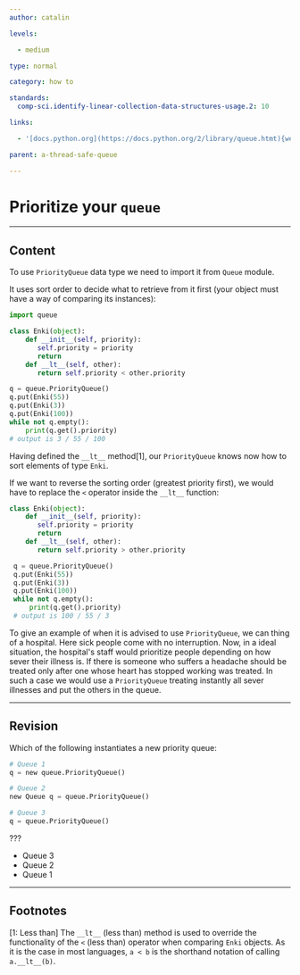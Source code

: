 ```yaml
---
author: catalin

levels:

  - medium

type: normal

category: how to

standards:
  comp-sci.identify-linear-collection-data-structures-usage.2: 10

links:

  - '[docs.python.org](https://docs.python.org/2/library/queue.htmt){website}'

parent: a-thread-safe-queue

---
```


# Prioritize your `queue`

---
## Content

To use `PriorityQueue` data type we need to import it from `Queue` module.

It uses sort order to decide what to retrieve from it first (your object must have a way of comparing its instances):
```python
import queue

class Enki(object):
    def __init__(self, priority):
       self.priority = priority
       return
    def __lt__(self, other):
       return self.priority < other.priority

q = queue.PriorityQueue()
q.put(Enki(55))
q.put(Enki(3))
q.put(Enki(100))
while not q.empty():
    print(q.get().priority)
# output is 3 / 55 / 100
```
Having defined the `__lt__` method[1], our `PriorityQueue` knows now how to sort elements of type `Enki`.

If we want to reverse the sorting order (greatest priority first), we would have to replace the `<` operator inside the `__lt__` function:
```python
class Enki(object):
    def __init__(self, priority):
       self.priority = priority
       return
    def __lt__(self, other):
       return self.priority > other.priority

 q = queue.PriorityQueue()
 q.put(Enki(55))
 q.put(Enki(3))
 q.put(Enki(100))
 while not q.empty():
     print(q.get().priority)
 # output is 100 / 55 / 3
```


To give an example of when it is advised to use `PriorityQueue`, we can thing of a hospital. Here sick people come with no interruption. Now, in a ideal situation, the hospital's staff would prioritize people depending on how sever their illness is. If there is someone who suffers a headache should be treated only after one whose heart has stopped working was treated. In such a case we would use a `PriorityQueue` treating instantly all sever illnesses and put the others in the queue.


---
## Revision

Which of the following instantiates a new priority queue:

```python
# Queue 1
q = new queue.PriorityQueue()

# Queue 2
new Queue q = queue.PriorityQueue()

# Queue 3
q = queue.PriorityQueue()
```

???


* Queue 3
* Queue 2
* Queue 1

---
## Footnotes
[1: Less than]
The `__lt__` (less than) method is used to override the functionality of the `<` (less than) operator when comparing `Enki` objects. As it is the case in most languages, `a < b` is the shorthand notation of calling `a.__lt__(b)`.
 
 
